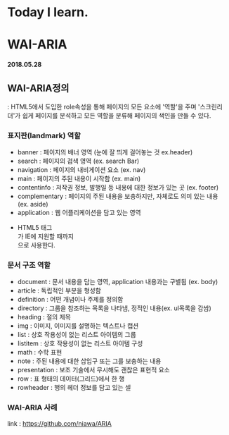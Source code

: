 # Today I learn.
# WAI-ARIA

#### 2018.05.28

## WAI-ARIA정의
: HTML5에서 도입한 role속성을 통해 페이지의 모든 요소에 '역할'을 주며 '스크린리더'가 쉽게 페이지를 분석하고 모든 역할을 분류해 페이지의 색인을 만들 수 있다.

### 표지판(landmark) 역할
  - banner : 페이지의 배너 영역 (눈에 잘 띄게 걸어놓는 것 ex.header)
  - search : 페이지의 검색 영역 (ex. search Bar)
  - navigation : 페이지의 내비게이션 요소 (ex. nav)
  - main : 페이지의 주된 내용이 시작함 (ex. main)
  - contentinfo : 저작권 정보, 발행일 등 내용에 대한 정보가 있는 곳 (ex. footer)
  - complementary : 페이지의 주된 내용을 보충하지만, 자체로도 의미 있는 내용 (ex. aside)
  - application : 웹 어플리케이션을 담고 있는 영역

* HTML5 태그 <main>가 IE에 지원할 때까지 <main role="main">으로 사용한다.

### 문서 구조 역할
  - document : 문서 내용을 담는 영역, application 내용과는 구별됨 (ex. body)
  - article : 독립적인 부분을 형성함
  - definition : 어떤 개념이나 주제를 정의함
  - directory : 그룹을 참조하는 목록을 나타냄, 정적인 내용(ex. ul목록을 감쌈)
  - heading : 절의 제목
  - img : 이미지, 이미지를 설명하는 텍스트나 캡션
  - list : 상호 작용성이 없는 리스트 아이템의 그룹
  - listitem : 상호 작용성이 없는 리스트 아이템 구성
  - math : 수학 표현
  - note : 주된 내용에 대한 삽입구 또는 그를 보충하는 내용
  - presentation : 보조 기술에서 무시해도 괜찮은 표현적 요소 
  - row : 표 형태의 데이터(그리드)에서 한 행
  - rowheader : 행의 헤더 정보를 담고 있는 셀


### WAI-ARIA 사례
link : https://github.com/niawa/ARIA

